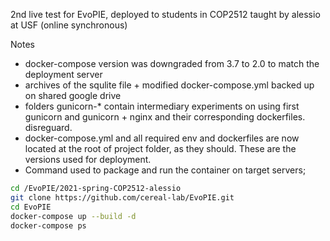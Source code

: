 2nd live test for EvoPIE, deployed to students in COP2512 taught by alessio at USF (online synchronous)

Notes
- docker-compose version was downgraded from 3.7 to 2.0 to match the deployment server
- archives of the squlite file + modified docker-compose.yml backed up on shared google drive
- folders gunicorn-* contain intermediary experiments on using first gunicorn and gunicorn + nginx and their corresponding dockerfiles. disreguard.
- docker-compose.yml and all required env and dockerfiles are now located at the root of project folder, as they should. These are the versions used for deployment.
- Command used to package and run the container on target servers;
```bash
cd /EvoPIE/2021-spring-COP2512-alessio
git clone https://github.com/cereal-lab/EvoPIE.git
cd EvoPIE
docker-compose up --build -d
docker-compose ps
```
